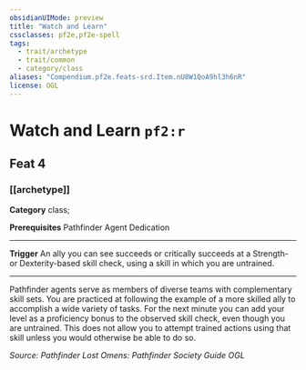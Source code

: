 ```yaml
---
obsidianUIMode: preview
title: "Watch and Learn"
cssclasses: pf2e,pf2e-spell
tags:
  - trait/archetype
  - trait/common
  - category/class
aliases: "Compendium.pf2e.feats-srd.Item.nU8W1QoA9hl3h6nR"
license: OGL
---
```

# Watch and Learn `pf2:r`
## Feat 4
### [[archetype]]

**Category** class; 



**Prerequisites** Pathfinder Agent Dedication
* * *
**Trigger** An ally you can see succeeds or critically succeeds at a Strength- or Dexterity-based skill check, using a skill in which you are untrained.

* * *

Pathfinder agents serve as members of diverse teams with complementary skill sets. You are practiced at following the example of a more skilled ally to accomplish a wide variety of tasks. For the next minute you can add your level as a proficiency bonus to the observed skill check, even though you are untrained. This does not allow you to attempt trained actions using that skill unless you would otherwise be able to do so.

*Source: Pathfinder Lost Omens: Pathfinder Society Guide*
*OGL*